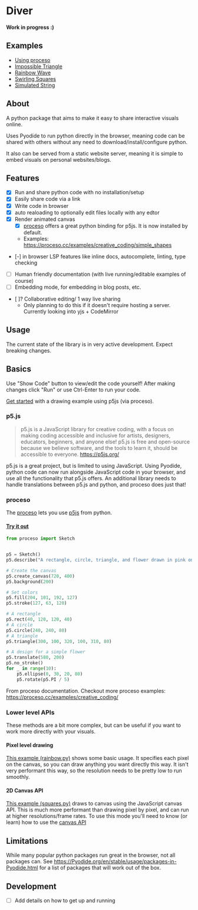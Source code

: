 # Diver
**Work in progress :)**

## Examples
- [Using proceso](https://johnedchristensen.github.io/diver/?filename=examples/proceso_figure_8.py)
- [Impossible Triangle](https://johnedchristensen.github.io/diver/?filename=examples/impossible_object.py)
- [Rainbow Wave](https://johnedchristensen.github.io/diver/?filename=examples/rainbow.py)
- [Swirling Squares](https://johnedchristensen.github.io/diver/?filename=examples/squares.py)
- [Simulated String](https://johnedchristensen.github.io/diver/?filename=examples/string.py)
## About
A python package that aims to make it easy to share interactive visuals online.

Uses Pyodide to run python directly in the browser, meaning code can be shared with others without any need to download/install/configure python. 

It also can be served from a static website server, meaning it is simple to embed visuals on personal websites/blogs.

## Features
- [x] Run and share python code with no installation/setup
- [x] Easily share code via a link
- [x] Write code in browser
- [x] auto realoading to optionally edit files locally with any edtor
- [x] Render animated canvas
    - [x] [proceso](https://github.com/nickmcintyre/proceso) offers a great python binding for p5js. It is now installed by default.
    - Examples: https://proceso.cc/examples/creative_coding/simple_shapes
- [-] in browser LSP features like inline docs, autocomplete, linting, type checking
- [ ] Human friendly documentation (with live running/editable examples of course)
- [ ] Embedding mode, for embedding in blog posts, etc.
- [ ]? Collaborative editing/ 1 way live sharing 
    - Only planning to do this if it doesn't require hosting a server. Currently looking into yjs + CodeMirror

## Usage
The current state of the library is in very active development. Expect breaking changes.


## Basics
Use "Show Code" button to view/edit the code yourself!
After making changes click "Run" or use Ctrl-Enter to run your code.

[Get started](https://johnedchristensen.github.io/diver/?filename=examples/proceso_figure_8.py) with a drawing example using p5js (via proceso).
### p5.js
> p5.js is a JavaScript library for creative coding, with a focus on making coding accessible and inclusive for artists, designers, educators, beginners, and anyone else! p5.js is free and open-source because we believe software, and the tools to learn it, should be accessible to everyone.
https://p5js.org/

p5.js is a great project, but is limited to using JavaScript. Using Pyodide, python code can now run alongside JavaScript code in your browser, and use all the functionality that p5.js offers. An additional library needs to handle translations between p5.js and python, and proceso does just that!
### proceso
The [proceso](https://github.com/nickmcintyre/proceso) lets you use [p5js](https://p5js.org/) from python.
#### [Try it out](https://johnedchristensen.github.io/diver/?filename=examples/proceso_simple_shapes.py)
```python
from proceso import Sketch


p5 = Sketch()
p5.describe("A rectangle, circle, triangle, and flower drawn in pink on a gray background.")

# Create the canvas
p5.create_canvas(720, 400)
p5.background(200)

# Set colors
p5.fill(204, 101, 192, 127)
p5.stroke(127, 63, 120)

# A rectangle
p5.rect(40, 120, 120, 40)
# A circle
p5.circle(240, 240, 80)
# A triangle
p5.triangle(300, 100, 320, 100, 310, 80)

# A design for a simple flower
p5.translate(580, 200)
p5.no_stroke()
for _ in range(10):
    p5.ellipse(0, 30, 20, 80)
    p5.rotate(p5.PI / 5)
```
From proceso documentation.
Checkout more proceso examples: https://proceso.cc/examples/creative_coding/

### Lower level APIs
These methods are a bit more complex, but can be useful if you want to work more directly with your visuals.
#### Pixel level drawing
[This example (rainbow.py)](https://johnedchristensen.github.io/diver/?filename=examples/rainbow.py) shows some basic usage. It specifies each pixel on the canvas, so you can draw anything you want directly this way. It isn't very performant this way, so the resolution needs to be pretty low to run smoothly.


#### 2D Canvas API

[This example (squares.py)](https://johnedchristensen.github.io/diver/?filename=exampels/squares.py) draws to canvas using the JavaScript canvas API. This is much more performant than drawing pixel by pixel, and can run at higher resolutions/frame rates. To use this mode you'll need to know (or learn) how to use the [canvas API](https://developer.mozilla.org/en-US/docs/Web/API/Canvas_API)


## Limitations

While many popular python packages run great in the browser, not all packages can. See https://Pyodide.org/en/stable/usage/packages-in-Pyodide.html for a list of packages that will work out of the box.

## Development
- [ ] Add details on how to get up and running
